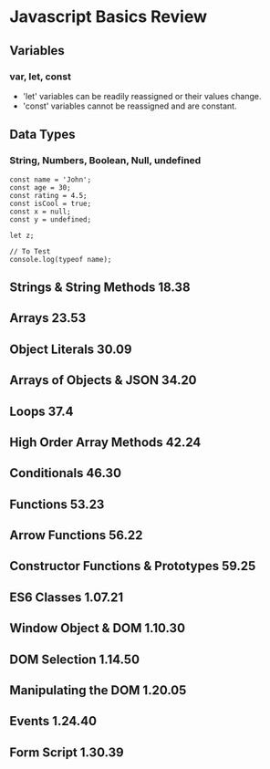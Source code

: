 # Javascript Basics Review

## Variables
### var, let, const
* 'let' variables can be readily reassigned or their values change.
* 'const' variables cannot be reassigned and are constant.

## Data Types
### String, Numbers, Boolean, Null, undefined

```
const name = 'John';
const age = 30;
const rating = 4.5;
const isCool = true;
const x = null;
const y = undefined;

let z;

// To Test
console.log(typeof name);
```

## Strings & String Methods 18.38


## Arrays 23.53


## Object Literals 30.09


## Arrays of Objects & JSON 34.20


## Loops 37.4


## High Order Array Methods 42.24


## Conditionals 46.30


## Functions 53.23


## Arrow Functions 56.22


## Constructor Functions & Prototypes 59.25


## ES6 Classes 1.07.21


## Window Object & DOM 1.10.30


## DOM Selection 1.14.50


## Manipulating the DOM 1.20.05


## Events 1.24.40


## Form Script 1.30.39
